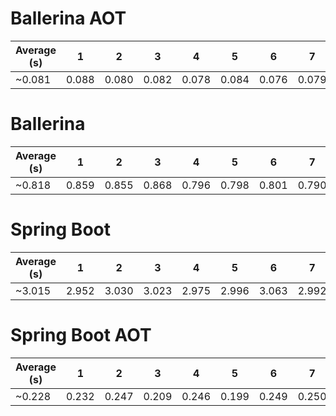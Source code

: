 # Ballerina AOT

| Average (s) | 1     | 2     | 3     | 4     | 5     | 6     | 7     | 8     | 9     | 10    |
|-------------|-------|-------|-------|-------|-------|-------|-------|-------|-------|-------|
| ~0.081      | 0.088 | 0.080 | 0.082 | 0.078 | 0.084 | 0.076 | 0.079 | 0.080 | 0.077 | 0.082 |

# Ballerina

| Average (s) | 1     | 2     | 3     | 4     | 5     | 6     | 7     | 8     | 9     | 10    |
|-------------|-------|-------|-------|-------|-------|-------|-------|-------|-------|-------|
| ~0.818      | 0.859 | 0.855 | 0.868 | 0.796 | 0.798 | 0.801 | 0.790 | 0.810 | 0.810 | 0.789 |

# Spring Boot

| Average (s) | 1     | 2     | 3     | 4     | 5     | 6     | 7     | 8     | 9     | 10    |
|-------------|-------|-------|-------|-------|-------|-------|-------|-------|-------|-------|
| ~3.015      | 2.952 | 3.030 | 3.023 | 2.975 | 2.996 | 3.063 | 2.992 | 3.049 | 3.034 | 3.036 |

# Spring Boot AOT

| Average (s) | 1     | 2     | 3     | 4     | 5     | 6     | 7     | 8     | 9     | 10    |
|-------------|-------|-------|-------|-------|-------|-------|-------|-------|-------|-------|
| ~0.228      | 0.232 | 0.247 | 0.209 | 0.246 | 0.199 | 0.249 | 0.250 | 0.249 | 0.199 | 0.202 |
